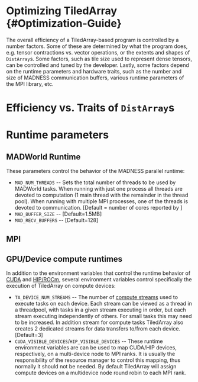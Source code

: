 #  Optimizing TiledArray {#Optimization-Guide}
The overall efficiency of a TiledArray-based program is controlled by a number factors. Some of these are determined by what the program does, e.g. tensor contractions vs. vector operations, or the extents and shapes of `DistArray`s. Some factors, such as tile size used to represent dense tensors, can be controlled and tuned by the developer. Lastly, some factors depend on the runtime parameters and hardware traits, such as the number and size of MADNESS communication buffers, various runtime parameters of the MPI library, etc.

# Efficiency vs. Traits of `DistArray`s

# Runtime parameters

## MADWorld Runtime

These parameters control the behavior of the MADNESS parallel runtime:
* `MAD_NUM_THREADS` -- Sets the total number of threads to be used
by MADWorld tasks.  When running with just one process all threads are
devoted to computation (1 main thread with the remainder in the thread
pool).  When running with multiple MPI processes, one of the threads
is devoted to communication. [Default = number of cores reported by ]
* `MAD_BUFFER_SIZE` -- [Default=1.5MB]
* `MAD_RECV_BUFFERS` -- [Default=128]

## MPI

## GPU/Device compute runtimes

In addition to the environment variables that control the runtime behavior of [CUDA](https://docs.nvidia.com/cuda/cuda-c-programming-guide/index.html#env-vars) and [HIP/ROCm](https://rocm.docs.amd.com/en/latest/search.html?q=environment+variables), several environment variables control specifically the execution of TiledArray on compute devices:
* `TA_DEVICE_NUM_STREAMS` -- The number of [compute streams](https://developer.download.nvidia.com/CUDA/training/StreamsAndConcurrencyWebinar.pdf) used to execute tasks on each device. Each stream can be viewed as a thread in a threadpool, with tasks in a given stream executing in order, but each stream executing independently of others. For small tasks this may need to be increased. In addition stream for compute tasks TiledArray also creates 2 dedicated streams for data transfers to/from each device. [Default=3]
* `CUDA_VISIBLE_DEVICES`/`HIP_VISIBLE_DEVICES` -- These runtime environment variables are can be used to map CUDA/HIP devices, respectively, on a multi-device node to MPI ranks. It is usually the responsibility of the resource manager to control this mapping, thus normally it should not be needed. By default TiledArray will assign compute devices on a multidevice node round robin to each MPI rank.

